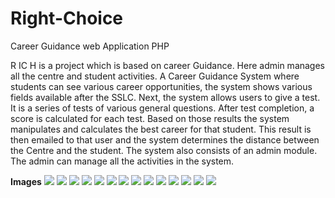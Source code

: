 # Right-Choice
Career Guidance web Application PHP 

R IC H is a project which is based on career Guidance. Here admin manages all 
the centre and student activities. A Career Guidance System where students can 
see various career opportunities, the system shows various fields available after 
the SSLC. Next, the system allows users to give a test. It is a series of tests of 
various general questions. After test completion, a score is calculated for each test. 
Based on those results the system manipulates and calculates the best career for 
that student. This result is then emailed to that user and the system determines the 
distance between the Centre and the student. The system also consists of an admin 
module. The admin can manage all the activities in the system.

<b>Images</b>
<img src="https://github.com/pavankumar556/Right-Choice/blob/master/photos/p1.png"/>
<img src="https://github.com/ritheshjaston/Right-Choice/blob/master/photos/p2.png"/>
<img src="https://github.com/ritheshjaston/Right-Choice/blob/master/photos/p3.png"/>
<img src="https://github.com/ritheshjaston/Right-Choice/blob/master/photos/p4.png"/>
<img src="https://github.com/ritheshjaston/Right-Choice/blob/master/photos/p5.png"/>
<img src="https://github.com/ritheshjaston/Right-Choice/blob/master/photos/p6.png"/>
<img src="https://github.com/ritheshjaston/Right-Choice/blob/master/photos/p7.png"/>
<img src="https://github.com/ritheshjaston/Right-Choice/blob/master/photos/p8.png"/>
<img src="https://github.com/ritheshjaston/Right-Choice/blob/master/photos/p9.png"/>
<img src="https://github.com/ritheshjaston/Right-Choice/blob/master/photos/p10.png"/>
<img src="https://github.com/ritheshjaston/Right-Choice/blob/master/photos/p11.png"/>
<img src="https://github.com/ritheshjaston/Right-Choice/blob/master/photos/p12.png"/>
<img src="https://github.com/ritheshjaston/Right-Choice/blob/master/photos/p13.png"/>
<img src="https://github.com/ritheshjaston/Right-Choice/blob/master/photos/p14.png"/>
